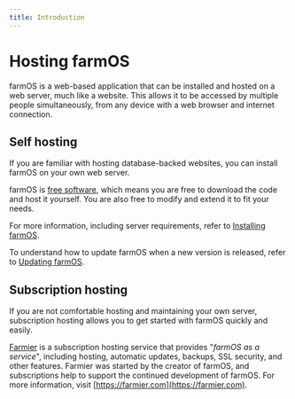 ```yaml
---
title: Introduction
---
```


# Hosting farmOS

farmOS is a web-based application that can be installed and hosted on a web
server, much like a website. This allows it to be accessed by multiple people
simultaneously, from any device with a web browser and internet connection.

## Self hosting

If you are familiar with hosting database-backed websites, you can install
farmOS on your own web server.

farmOS is [free software](https://en.wikipedia.org/wiki/Free_software), which
means you are free to download the code and host it yourself. You are also free
to modify and extend it to fit your needs.

For more information, including server requirements, refer to
[Installing farmOS](/hosting/install).

To understand how to update farmOS when a new version is released, refer to
[Updating farmOS](/hosting/update).

## Subscription hosting

If you are not comfortable hosting and maintaining your own server,
subscription hosting allows you to get started with farmOS quickly and easily.

[Farmier](https://farmier.com) is a subscription hosting service that provides
"*farmOS as a service*", including hosting, automatic updates, backups, SSL
security, and other features. Farmier was started by the creator of farmOS, and
subscriptions help to support the continued development of farmOS. For more
information, visit [https://farmier.com](https://farmier.com).
